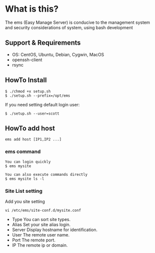 # What is this?
 The ems (Easy Manage Server) is conducive to the management system and security considerations of system, using bash development

## Support & Requirements
- OS: CentOS, Ubuntu, Debian, Cygwin, MacOS
- openssh-client
- rsync


## HowTo Install
```
$ ./chmod +x setup.sh
$ ./setup.sh --prefix=/opt/ems
```
If you need setting default login user:
```
$ ./setup.sh --user=scott
```

## HowTo add host
```
ems add host [IP1,IP2 ...]
```


### ems command

```
You can login quickly
$ ems mysite

You can also execute commands directly
$ ems mysite ls -l
```

### Site List setting
Add you site setting
```
vi /etc/ems/site-conf.d/mysite.conf
```

- Type     You can sort site types. 
- Alias    Set your site alias login.
- Server   Display hostname for identification.
- User     The remote user name.
- Port     The remote port.
- IP       The remote ip or domain.
